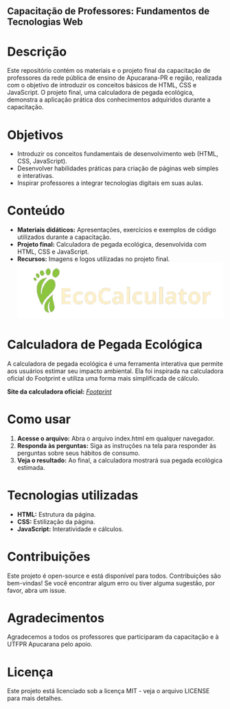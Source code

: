 ## Capacitação de Professores: Fundamentos de Tecnologias Web
# Descrição
Este repositório contém os materiais e o projeto final da capacitação de professores da rede pública de ensino de Apucarana-PR e região, realizada com o objetivo de introduzir os conceitos básicos de HTML, CSS e JavaScript. O projeto final, uma calculadora de pegada ecológica, demonstra a aplicação prática dos conhecimentos adquiridos durante a capacitação.
# Objetivos
- Introduzir os conceitos fundamentais de desenvolvimento web (HTML, CSS, JavaScript).
- Desenvolver habilidades práticas para criação de páginas web simples e interativas.
- Inspirar professores a integrar tecnologias digitais em suas aulas.
# Conteúdo
- **Materiais didáticos:** Apresentações, exercícios e exemplos de código utilizados durante a capacitação.
- **Projeto final:** Calculadora de pegada ecológica, desenvolvida com HTML, CSS e JavaScript.
- **Recursos:** Imagens e logos utilizadas no projeto final.
![Calculadora-de-Pegada-Ecologica](assets/img/logo_ecocalculator.png)
# Calculadora de Pegada Ecológica
A calculadora de pegada ecológica é uma ferramenta interativa que permite aos usuários estimar seu impacto ambiental. Ela foi inspirada na calculadora oficial do Footprint e utiliza uma forma mais simplificada de cálculo.

**Site da calculadora oficial:**  [_Footprint_](https://www.footprintcalculator.org/home)

# Como usar
1. **Acesse o arquivo:** Abra o arquivo index.html em qualquer navegador.
2. **Responda às perguntas:** Siga as instruções na tela para responder às perguntas sobre seus hábitos de consumo.
3. **Veja o resultado:** Ao final, a calculadora mostrará sua pegada ecológica estimada.
# Tecnologias utilizadas
- **HTML:** Estrutura da página.
- **CSS:** Estilização da página.
- **JavaScript:** Interatividade e cálculos.
# Contribuições
Este projeto é open-source e está disponível para todos. Contribuições são bem-vindas! Se você encontrar algum erro ou tiver alguma sugestão, por favor, abra um issue.
# Agradecimentos
Agradecemos a todos os professores que participaram da capacitação e à UTFPR Apucarana pelo apoio.
# Licença
Este projeto está licenciado sob a licença MIT - veja o arquivo LICENSE para mais detalhes.
